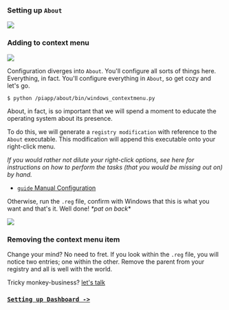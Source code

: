 ### Setting up `About`

![](https://dl.dropbox.com/s/lhz9qa3qlmmheue/videoplaceholder.png)

### Adding to context menu

![](https://dl.dropbox.com/s/cj16fg8z24pq9u3/setting-up-about.png)

Configuration diverges into `About`. You'll configure all sorts of things here. Everything, in fact. You'll configure everything in `About`, so get cozy and let's go.

```
$ python /piapp/about/bin/windows_contextmenu.py
```

About, in fact, is so important that we will spend a moment to educate the operating system about its presence.

To do this, we will generate a `registry modification` with reference to the `About` executable. This modification will append this executable onto your right-click menu.

*If you would rather not dilute your right-click options, see here for instructions on how to perform the tasks (that you would be missing out on) by hand.*

* [`guide` Manual Configuration](../using-openmetadata)

Otherwise, run the `.reg` file, confirm with Windows that this is what you want and that's it. Well done! *\*pat on back*\*

![](https://dl.dropbox.com/s/zvd15c2kgi1piy4/setting-up-about2.png)

### Removing the context menu item

Change your mind? No need to fret. If you look within the `.reg` file, you will notice two entries; one within the other. Remove the parent from your registry and all is well with the world.

Tricky monkey-business? [let's talk][usergroup]

### [`Setting up Dashboard ->`](../setting-up-dashboard)

[usergroup]: https://groups.google.com/forum/#!forum/pipi-beta1